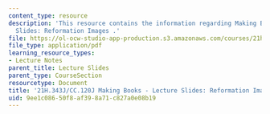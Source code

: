 ```yaml
---
content_type: resource
description: 'This resource contains the information regarding Making Books - Lecture
  Slides: Reformation Images .'
file: https://ol-ocw-studio-app-production.s3.amazonaws.com/courses/21h-343j-making-books-the-renaissance-and-today-spring-2016/9ee1c08650f8af398a71c827a0e08b19_MIT21H_343JS16_Ref.pdf
file_type: application/pdf
learning_resource_types:
- Lecture Notes
parent_title: Lecture Slides
parent_type: CourseSection
resourcetype: Document
title: '21H.343J/CC.120J Making Books - Lecture Slides: Reformation Images'
uid: 9ee1c086-50f8-af39-8a71-c827a0e08b19
---
```

